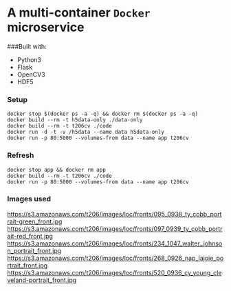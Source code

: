 # A multi-container `Docker` microservice

###Built with:
* Python3
* Flask
* OpenCV3
* HDF5

### Setup
    docker stop $(docker ps -a -q) && docker rm $(docker ps -a -q)
    docker build --rm -t h5data-only ./data-only
    docker build --rm -t t206cv ./code
    docker run -d -t -v /h5data --name data h5data-only
    docker run -p 80:5000 --volumes-from data --name app t206cv

### Refresh
    docker stop app && docker rm app
    docker build --rm -t t206cv ./code
    docker run -p 80:5000 --volumes-from data --name app t206cv

### Images used
https://s3.amazonaws.com/t206/images/loc/fronts/095_0938_ty_cobb_portrait-green_front.jpg
https://s3.amazonaws.com/t206/images/loc/fronts/097_0939_ty_cobb_portrait-red_front.jpg
https://s3.amazonaws.com/t206/images/loc/fronts/234_1047_walter_johnson_portrait_front.jpg
https://s3.amazonaws.com/t206/images/loc/fronts/268_0926_nap_lajoie_portrait_front.jpg
https://s3.amazonaws.com/t206/images/loc/fronts/520_0936_cy_young_cleveland-portrait_front.jpg
